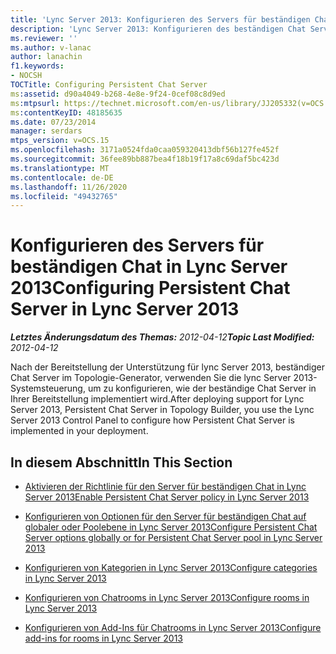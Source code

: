 ```yaml
---
title: 'Lync Server 2013: Konfigurieren des Servers für beständigen Chat'
description: 'Lync Server 2013: Konfigurieren des beständigen Chat Servers'
ms.reviewer: ''
ms.author: v-lanac
author: lanachin
f1.keywords:
- NOCSH
TOCTitle: Configuring Persistent Chat Server
ms:assetid: d90a4049-b268-4e8e-9f24-0cef08c8d9ed
ms:mtpsurl: https://technet.microsoft.com/en-us/library/JJ205332(v=OCS.15)
ms:contentKeyID: 48185635
ms.date: 07/23/2014
manager: serdars
mtps_version: v=OCS.15
ms.openlocfilehash: 3171a0524fda0caa059320413dbf56b127fe452f
ms.sourcegitcommit: 36fee89bb887bea4f18b19f17a8c69daf5bc423d
ms.translationtype: MT
ms.contentlocale: de-DE
ms.lasthandoff: 11/26/2020
ms.locfileid: "49432765"
---
```

# <a name="configuring-persistent-chat-server-in-lync-server-2013"></a><span data-ttu-id="38039-103">Konfigurieren des Servers für beständigen Chat in Lync Server 2013</span><span class="sxs-lookup"><span data-stu-id="38039-103">Configuring Persistent Chat Server in Lync Server 2013</span></span>

<div data-xmlns="http://www.w3.org/1999/xhtml">

<div class="topic" data-xmlns="http://www.w3.org/1999/xhtml" data-msxsl="urn:schemas-microsoft-com:xslt" data-cs="https://msdn.microsoft.com/">

<div data-asp="https://msdn2.microsoft.com/asp">



</div>

<div id="mainSection">

<div id="mainBody"><span data-ttu-id="38039-104">

<span> </span></span><span class="sxs-lookup"><span data-stu-id="38039-104">

<span> </span></span></span>

<span data-ttu-id="38039-105">_**Letztes Änderungsdatum des Themas:** 2012-04-12_</span><span class="sxs-lookup"><span data-stu-id="38039-105">_**Topic Last Modified:** 2012-04-12_</span></span>

<span data-ttu-id="38039-106">Nach der Bereitstellung der Unterstützung für lync Server 2013, beständiger Chat Server im Topologie-Generator, verwenden Sie die lync Server 2013-Systemsteuerung, um zu konfigurieren, wie der beständige Chat Server in Ihrer Bereitstellung implementiert wird.</span><span class="sxs-lookup"><span data-stu-id="38039-106">After deploying support for Lync Server 2013, Persistent Chat Server in Topology Builder, you use the Lync Server 2013 Control Panel to configure how Persistent Chat Server is implemented in your deployment.</span></span>

<div>

## <a name="in-this-section"></a><span data-ttu-id="38039-107">In diesem Abschnitt</span><span class="sxs-lookup"><span data-stu-id="38039-107">In This Section</span></span>

  - [<span data-ttu-id="38039-108">Aktivieren der Richtlinie für den Server für beständigen Chat in Lync Server 2013</span><span class="sxs-lookup"><span data-stu-id="38039-108">Enable Persistent Chat Server policy in Lync Server 2013</span></span>](lync-server-2013-enable-persistent-chat-server-policy.md)

  - [<span data-ttu-id="38039-109">Konfigurieren von Optionen für den Server für beständigen Chat auf globaler oder Poolebene in Lync Server 2013</span><span class="sxs-lookup"><span data-stu-id="38039-109">Configure Persistent Chat Server options globally or for Persistent Chat Server pool in Lync Server 2013</span></span>](lync-server-2013-configure-persistent-chat-server-options-globally-or-for-persistent-chat-server-pool.md)

  - [<span data-ttu-id="38039-110">Konfigurieren von Kategorien in Lync Server 2013</span><span class="sxs-lookup"><span data-stu-id="38039-110">Configure categories in Lync Server 2013</span></span>](lync-server-2013-configure-categories.md)

  - [<span data-ttu-id="38039-111">Konfigurieren von Chatrooms in Lync Server 2013</span><span class="sxs-lookup"><span data-stu-id="38039-111">Configure rooms in Lync Server 2013</span></span>](lync-server-2013-configure-rooms.md)

  - [<span data-ttu-id="38039-112">Konfigurieren von Add-Ins für Chatrooms in Lync Server 2013</span><span class="sxs-lookup"><span data-stu-id="38039-112">Configure add-ins for rooms in Lync Server 2013</span></span>](lync-server-2013-configure-add-ins-for-rooms.md)

<span data-ttu-id="38039-113"></div>

</div>

<span> </span>

</div>

</div>

</span><span class="sxs-lookup"><span data-stu-id="38039-113"></div>

</div>

<span> </span>

</div>

</div>

</span></span></div>

